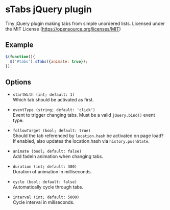 # sTabs jQuery plugin

Tiny jQuery plugin making tabs from simple unordered lists.
Licensed under the MIT License (https://opensource.org/licenses/MIT)

## Example
```javascript
$(function(){
  $('#tabs').sTabs({animate: true});
});
```

## Options

- `startWith (int; default: 1)` \
Which tab should be activated as first.

- `eventType (string; default: 'click')` \
Event to trigger changing tabs. Must be a valid `jQuery.bind()` event type.

- `followTarget (bool; default: true)` \
Should the tab referenced by `location.hash` be activated on page load?
If enabled, also updates the location.hash via `history.pushState`.

- `animate (bool; default: false)` \
Add fadeIn animation when changing tabs.

- `duration (int; default: 300)` \
Duration of animation in milliseconds.

- `cycle (bool; default: false)` \
Automatically cycle through tabs.

- `interval (int; default: 5000)` \
Cycle interval in miliseconds.
